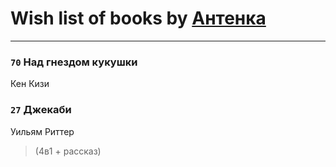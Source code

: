 # Wish list of books by [Антенка](https://plus.google.com/u/0/118158645037334943900/)
---

### `70` Над гнездом кукушки
Кен Кизи

### `27` Джекаби
Уильям Риттер
> (4в1 + рассказ)

